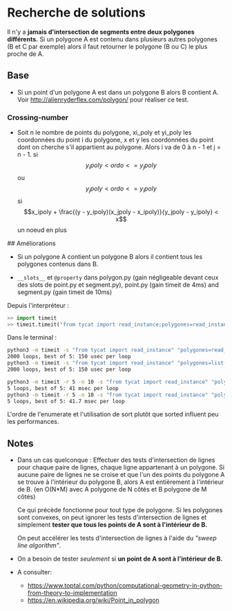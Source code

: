 # Recherche de solutions

Il n'y a **jamais d'intersection de segments entre deux polygones différents.**
Si un polygone A est contenu dans plusieurs autres polygones (B et C par exemple) alors il faut retourner le polygone (B ou C) le plus proche de A.

## Base
- Si un point d'un polygone A est dans un polygone B alors B contient A. Voir <http://alienryderflex.com/polygon/> pour réaliser ce test.

### Crossing-number
- Soit n le nombre de points du polygone, xi_poly et yi_poly les coordonnées du point i du polygone, x et y les coordonnées du point dont on cherche s'il appartient au polygone. Alors i va de 0 à n - 1 et j = n - 1.
si $$y_ipoly < ordo <= y_jpoly$$ ou $$y_jpoly < ordo <= y_ipoly$$
  si $$x_ipoly + \frac{(y - y_ipoly)(x_jpoly - x_ipoly)}{y_jpoly - y_ipoly} < x$$
    un noeud en plus


## Améliorations
- Si un polygone A contient un polygone B alors il contient tous les polygones contenus dans B.

- `__slots__` et `@property` dans polygon.py (gain négligeable devant ceux des slots de point.py et segment.py), point.py (gain timeit de 4ms) and segment.py (gain timeit de 10ms)

Depuis l'interpréteur :
```python
>> import timeit
>> timeit.timeit("from tycat import read_instance;polygones=read_instance('e3.poly'); sorted_poly = sorted(enumerate(polygones), key=lambda couple: couple[1].absolute_area, reverse=True)")
```
Dans le terminal :
```bash
python3 -m timeit -s "from tycat import read_instance" "polygones=read_instance('e3.poly'); sorted_poly = sorted(enumerate(polygones), key=lambda couple: couple[1].absolute_area, reverse=True)"
2000 loops, best of 5: 150 usec per loop
python3 -m timeit -s "from tycat import read_instance" "polygones=list(enumerate(read_instance('e3.poly'))); polygones.sort(key=lambda couple: couple[1].absolute_area, reverse=True)"
2000 loops, best of 5: 150 usec per loop
```

```bash
python3 -m timeit -r 5 -n 10 -s "from tycat import read_instance" "polygones=list(enumerate(read_instance('generated_from_examples.poly'))); polygones.sort(key=lambda couple: couple[1].absolute_area, reverse=True)"
5 loops, best of 5: 41 msec per loop
python3 -m timeit -r 5 -n 10 -s "from tycat import read_instance" "polygones=read_instance('generated_from_examples.poly'); sorted_poly = sorted(enumerate(polygones), key=lambda couple: couple[1].absolute_area, reverse=True)"
5 loops, best of 5: 41.7 msec per loop
```

L'ordre de l'enumerate et l'utilisation de sort plutôt que sorted influent peu les performances.

## Notes
- Dans un cas quelconque :
  Effectuer des tests d'intersection de lignes pour chaque paire de lignes, chaque ligne appartenant à un polygone. Si aucune paire de lignes ne se croise et que l'un des points du polygone A se trouve à l'intérieur du polygone B, alors A est entièrement à l'intérieur de B. (en O(N*M) avec A polygone de N côtés et B polygone de M côtés)

  Ce qui précède fonctionne pour tout type de polygone. Si les polygones sont convexes, on peut ignorer les tests d'intersection de lignes et simplement **tester que tous les points de A sont à l'intérieur de B.**

  On peut accélérer les tests d'intersection de lignes à l'aide du *"sweep line algorithm"*.
- On a besoin de tester *seulement* si **un point de A sont à l'intérieur de B.**

- A consulter:
  - https://www.toptal.com/python/computational-geometry-in-python-from-theory-to-implementation
  - https://en.wikipedia.org/wiki/Point_in_polygon
